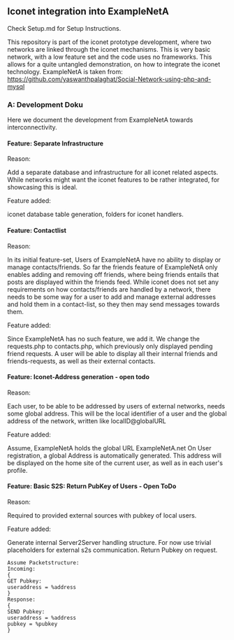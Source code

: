 ## Iconet integration into ExampleNetA
Check Setup.md for Setup Instructions.

This repository is part of the iconet prototype development, where two networks are linked through the iconet mechanisms.
This is very basic network, with a low feature set and the code uses no frameworks. This allows for a quite untangled demonstration, on how to integrate the iconet technology. 
ExampleNetA is taken from: https://github.com/yaswanthpalaghat/Social-Network-using-php-and-mysql
### A: Development Doku
Here we document the development from ExampleNetA towards interconnectivity.

#### Feature: Separate Infrastructure
Reason:

Add a separate database and infrastructure for all iconet related aspects.
While networks might want the iconet features to be rather integrated, for showcasing this is ideal.

Feature added:

iconet database table generation, folders for iconet handlers.  

#### Feature: Contactlist
Reason:

In its initial feature-set, Users of ExampleNetA have no ability to display or manage contacts/friends. So far the friends feature of ExampleNetA only enables adding and removing off friends, where being friends entails that posts are displayed within the friends feed.
While iconet does not set any requirements on how contacts/friends are handled by a network, there needs to be some way for a user to add and manage external addresses and hold them in a contact-list, so they then may send messages towards them. 

Feature added:

Since ExampleNetA has no such feature, we add it. We change the requests.php to contacts.php, which previously only displayed pending friend requests.
A user will be able to display all their internal friends and friends-requests, as well as their external contacts.


#### Feature: Iconet-Address generation - open todo
Reason:

Each user, to be able to be addressed by users of external networks, needs some global address.
This will be the local identifier of a user and the global address of the network, written like localID@globalURL

Feature added:

Assume, ExampleNetA holds the global URL ExampleNetA.net
On User registration, a global Address is automatically generated.
This address will be displayed on the home site of the current user, as well as in each user's profile.

#### Feature: Basic S2S: Return PubKey of Users - Open ToDo
Reason:

Required to provided external sources with pubkey of local users.

Feature added:

Generate internal Server2Server handling structure. For now use trivial placeholders for external s2s communication.
Return Pubkey on request.
    
    Assume Packetstructure: 
    Incoming:
    {
    GET Pubkey:
    useraddress = %address
    }
    Response:
    {
    SEND Pubkey:
    useraddress = %address
    pubkey = %pubkey
    }

